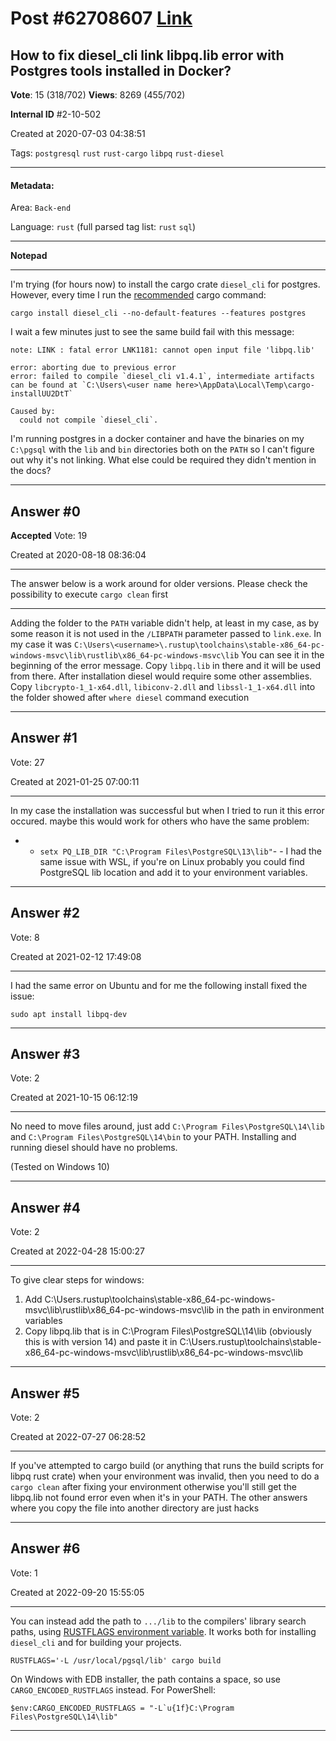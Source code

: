 
# Post \#62708607 [Link](https://stackoverflow.com/questions/62708607/)

## How to fix diesel_cli link libpq.lib error with Postgres tools installed in Docker?

**Vote**: 15 (318/702) **Views**: 8269 (455/702) 

**Internal ID** \#2-10-502

Created at 2020-07-03 04:38:51

Tags: `postgresql` `rust` `rust-cargo` `libpq` `rust-diesel`

----------

#### Metadata:

Area: `Back-end`

Language: `rust` (full parsed tag list: `rust` `sql`)

----------

**Notepad**


----------

I'm trying (for hours now) to install the cargo crate `diesel_cli` for postgres. However, every time I run the [recommended](https://diesel.rs/guides/getting-started/) cargo command:
```
cargo install diesel_cli --no-default-features --features postgres
```

I wait a few minutes just to see the same build fail with this message:
```
note: LINK : fatal error LNK1181: cannot open input file 'libpq.lib'

error: aborting due to previous error
error: failed to compile `diesel_cli v1.4.1`, intermediate artifacts can be found at `C:\Users\<user name here>\AppData\Local\Temp\cargo-installUU2DtT`

Caused by:
  could not compile `diesel_cli`.
```

I'm running postgres in a docker container and have the binaries on my `C:\pgsql` with the `lib` and `bin` directories both on the `PATH` so I can't figure out why it's not linking. What else could be required they didn't mention in the docs?


----------
        
## Answer \#0

**Accepted** Vote: 19

Created at 2020-08-18 08:36:04

------------


The answer below is a work around for older versions. Please check the possibility to execute `cargo clean` first

---



Adding the folder to the `PATH` variable didn't help, at least in my case, as by some reason it is not used in the `/LIBPATH` parameter passed to `link.exe`.
In my case it was `C:\Users\<username>\.rustup\toolchains\stable-x86_64-pc-windows-msvc\lib\rustlib\x86_64-pc-windows-msvc\lib`
You can see it in the beginning of the error message.
Copy `libpq.lib` in there and it will be used from there.
After installation diesel would require some other assemblies. Copy `libcrypto-1_1-x64.dll`, `libiconv-2.dll` and `libssl-1_1-x64.dll` into the folder showed after `where diesel` command execution


------------
    
    
## Answer \#1

 Vote: 27

Created at 2021-01-25 07:00:11

------------

In my case the installation was successful but when I tried to run it this error occured.
maybe this would work for others who have the same problem:
- - `setx PQ_LIB_DIR "C:\Program Files\PostgreSQL\13\lib"`- - 
I had the same issue with WSL, if you're on Linux probably you could find PostgreSQL lib location and add it to your environment variables.


------------
    
    
## Answer \#2

 Vote: 8

Created at 2021-02-12 17:49:08

------------

I had the same error on Ubuntu and for me the following install fixed the issue:
```
sudo apt install libpq-dev
```



------------
    
    
## Answer \#3

 Vote: 2

Created at 2021-10-15 06:12:19

------------

No need to move files around, just add `C:\Program Files\PostgreSQL\14\lib` and `C:\Program Files\PostgreSQL\14\bin` to your PATH. Installing and running diesel should have no problems.

(Tested on Windows 10)


------------
    
    
## Answer \#4

 Vote: 2

Created at 2022-04-28 15:00:27

------------

To give clear steps for windows:

1. Add C:\Users<username>.rustup\toolchains\stable-x86_64-pc-windows-msvc\lib\rustlib\x86_64-pc-windows-msvc\lib in the path in environment variables
2. Copy libpq.lib that is in C:\Program Files\PostgreSQL\14\lib (obviously this is with version 14) and paste it in C:\Users<username>.rustup\toolchains\stable-x86_64-pc-windows-msvc\lib\rustlib\x86_64-pc-windows-msvc\lib




------------
    
    
## Answer \#5

 Vote: 2

Created at 2022-07-27 06:28:52

------------

If you've attempted to cargo build (or anything that runs the build scripts for libpq rust crate) when your environment was invalid, then you need to do a `cargo clean` after fixing your environment otherwise you'll still get the libpq.lib not found error even when it's in your PATH. The other answers where you copy the file into another directory are just hacks


------------
    
    
## Answer \#6

 Vote: 1

Created at 2022-09-20 15:55:05

------------

You can instead add the path to `.../lib` to the compilers' library search paths, using [RUSTFLAGS environment variable](https://doc.rust-lang.org/cargo/reference/environment-variables.html). It works both for installing `diesel_cli` and for building your projects.
```
RUSTFLAGS='-L /usr/local/pgsql/lib' cargo build
```

On Windows with EDB installer, the path contains a space, so use `CARGO_ENCODED_RUSTFLAGS` instead. For PowerShell:
```
$env:CARGO_ENCODED_RUSTFLAGS = "-L`u{1f}C:\Program Files\PostgreSQL\14\lib"
```



------------
    
    